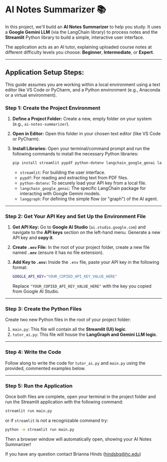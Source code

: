 # AI Notes Summarizer 📚

In this project, we'll build an **AI Notes Summarizer** to help you study. It uses a **Google Gemini LLM** (via the LangChain library) to process notes and the **Streamlit** Python library to build a simple, interactive user interface.

The application acts as an AI tutor, explaining uploaded course notes at different difficulty levels you choose: **Beginner**, **Intermediate**, or **Expert**.

---

## Application Setup Steps:

This guide assumes you are working within a local environment using a text editor like VS Code or PyCharm, and a Python environment (e.g., Anaconda or a virtual environment).

### Step 1: Create the Project Environment

1.  **Define a Project Folder:** Create a new, empty folder on your system (e.g., `ai-notes-summarizer`).
2.  **Open in Editor:** Open this folder in your chosen text editor (like VS Code or PyCharm).
3.  **Install Libraries:** Open your terminal/command prompt and run the following commands to install the necessary Python libraries:

    ```bash
    pip install streamlit pypdf python-dotenv langchain_google_genai langgraph
    ```

    * `streamlit`: For building the user interface.
    * `pypdf`: For reading and extracting text from PDF files.
    * `python-dotenv`: To securely load your API key from a local file.
    * `langchain_google_genai`: The specific LangChain package for interacting with Google Gemini models.
    * `langgraph`: For defining the simple flow (or "graph") of the AI agent.

---

### Step 2: Get Your API Key and Set Up the Environment File

1.  **Get API Key:** Go to **Google AI Studio** (`ai.studio.google.com`) and navigate to the **API keys** section on the left-hand menu. Generate a new API key and **copy it**.
2.  **Create `.env` File:** In the root of your project folder, create a new file named **`.env`** (ensure it has no file extension).
3.  **Add Key to `.env`:** Inside the `.env` file, paste your API key in the following format:

    ```bash
    GOOGLE_API_KEY="YOUR_COPIED_API_KEY_VALUE_HERE"
    ```
    Replace `"YOUR_COPIED_API_KEY_VALUE_HERE"` with the key you copied from Google AI Studio.

---

### Step 3: Create the Python Files

Create two new Python files in the root of your project folder:

1.  `main.py`: This file will contain all the **Streamlit (UI) logic**.
2.  `tutor_ai.py`: This file will house the **LangGraph and Gemini LLM logic**.

---

### Step 4: Write the Code

Follow along to write the code for `tutor_ai.py` and `main.py` using the provided, commented examples below.

---

### Step 5: Run the Application

Once both files are complete, open your terminal in the project folder and run the Streamlit application with the following command:

```bash
streamlit run main.py
```
or if `streamlit` is not a recognizable command try:
```bash
python -m streamlit run main.py
```
Then a browser window will automatically open, showing your AI Notes Summarizer!

If you have any question contact Brianna Hinds (hindsbg@hc.edu)